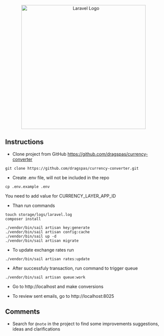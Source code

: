 <p align="center"><a href="https://laravel.com" target="_blank"><img src="https://raw.githubusercontent.com/laravel/art/master/logo-lockup/5%20SVG/2%20CMYK/1%20Full%20Color/laravel-logolockup-cmyk-red.svg" width="400" alt="Laravel Logo"></a></p>

## Instructions

- Clone project from GitHub https://github.com/dragspas/currency-converter

```
git clone https://github.com/dragspas/currency-converter.git
```

- Create .env file, will not be included in the repo

```
cp .env.example .env
```

You need to add value for CURRENCY_LAYER_APP_ID

- Than run commands

```
touch storage/logs/laravel.log
composer install

./vendor/bin/sail artisan key:generate
./vendor/bin/sail artisan config:cache
./vendor/bin/sail up -d
./vendor/bin/sail artisan migrate
```

- To update exchange rates run

```
./vendor/bin/sail artisan rates:update
```

- After successfuly transaction, run command to trigger queue

```
./vendor/bin/sail artisan queue:work
```

- Go to http://localhost and make conversions

- To review sent emails, go to http://localhost:8025

## Comments

- Search for `@note` in the project to find some improvements suggestions, ideas and clarifications
